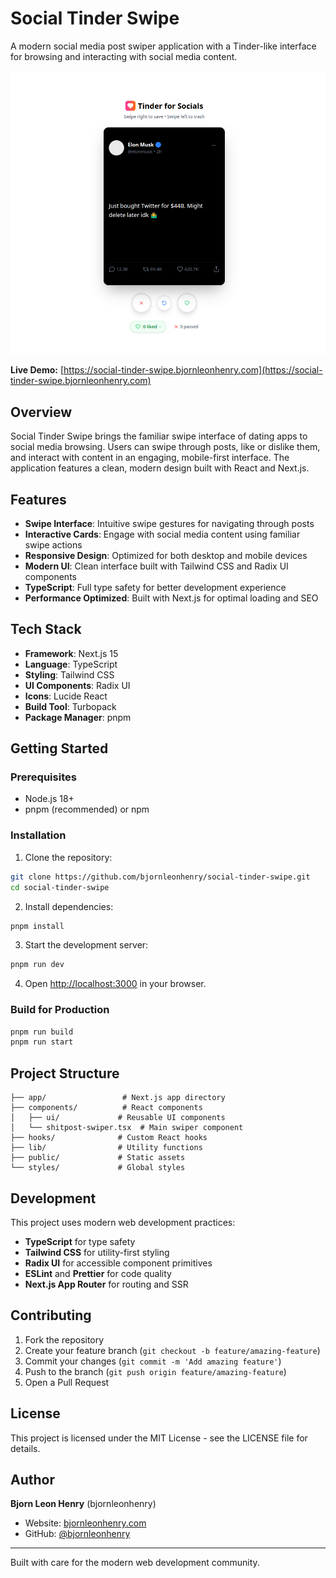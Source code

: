 # Social Tinder Swipe

A modern social media post swiper application with a Tinder-like interface for browsing and interacting with social media content.

![Social Tinder Swipe Preview](./public/social-tinder-swipe.png)

**Live Demo:** [https://social-tinder-swipe.bjornleonhenry.com](https://social-tinder-swipe.bjornleonhenry.com)

## Overview

Social Tinder Swipe brings the familiar swipe interface of dating apps to social media browsing. Users can swipe through posts, like or dislike them, and interact with content in an engaging, mobile-first interface. The application features a clean, modern design built with React and Next.js.

## Features

- **Swipe Interface**: Intuitive swipe gestures for navigating through posts
- **Interactive Cards**: Engage with social media content using familiar swipe actions
- **Responsive Design**: Optimized for both desktop and mobile devices
- **Modern UI**: Clean interface built with Tailwind CSS and Radix UI components
- **TypeScript**: Full type safety for better development experience
- **Performance Optimized**: Built with Next.js for optimal loading and SEO

## Tech Stack

- **Framework**: Next.js 15
- **Language**: TypeScript
- **Styling**: Tailwind CSS
- **UI Components**: Radix UI
- **Icons**: Lucide React
- **Build Tool**: Turbopack
- **Package Manager**: pnpm

## Getting Started

### Prerequisites

- Node.js 18+ 
- pnpm (recommended) or npm

### Installation

1. Clone the repository:
```bash
git clone https://github.com/bjornleonhenry/social-tinder-swipe.git
cd social-tinder-swipe
```

2. Install dependencies:
```bash
pnpm install
```

3. Start the development server:
```bash
pnpm run dev
```

4. Open [http://localhost:3000](http://localhost:3000) in your browser.

### Build for Production

```bash
pnpm run build
pnpm run start
```

## Project Structure

```
├── app/                 # Next.js app directory
├── components/          # React components
│   ├── ui/             # Reusable UI components
│   └── shitpost-swiper.tsx  # Main swiper component
├── hooks/              # Custom React hooks
├── lib/                # Utility functions
├── public/             # Static assets
└── styles/             # Global styles
```

## Development

This project uses modern web development practices:

- **TypeScript** for type safety
- **Tailwind CSS** for utility-first styling
- **Radix UI** for accessible component primitives
- **ESLint** and **Prettier** for code quality
- **Next.js App Router** for routing and SSR

## Contributing

1. Fork the repository
2. Create your feature branch (`git checkout -b feature/amazing-feature`)
3. Commit your changes (`git commit -m 'Add amazing feature'`)
4. Push to the branch (`git push origin feature/amazing-feature`)
5. Open a Pull Request

## License

This project is licensed under the MIT License - see the LICENSE file for details.

## Author

**Bjorn Leon Henry** (bjornleonhenry)

- Website: [bjornleonhenry.com](https://bjornleonhenry.com)
- GitHub: [@bjornleonhenry](https://github.com/bjornleonhenry)

---

Built with care for the modern web development community.